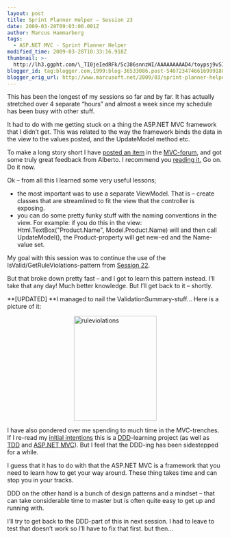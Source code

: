 ```yaml
---
layout: post
title: Sprint Planner Helper – Session 23
date: 2009-03-28T09:03:00.001Z
author: Marcus Hammarberg
tags:
  - ASP.NET MVC - Sprint Planner Helper
modified_time: 2009-03-28T10:33:16.918Z
thumbnail: >-
  http://lh3.ggpht.com/\_TI0jeIedRFk/Sc386snnzWI/AAAAAAAAAD4/toypsj9vSI4/s72-c/ruleviolations_thumb.jpg?imgmax=800
blogger_id: tag:blogger.com,1999:blog-36533086.post-5407234746616999180
blogger_orig_url: http://www.marcusoft.net/2009/03/sprint-planner-helper-session-23.html
---
```



This has been the longest of my sessions so far and by far. It has
actually stretched over 4 separate “hours” and almost a week since my
schedule has been busy with other stuff.

It had to do with me getting stuck on a thing the ASP.NET MVC framework
that I didn’t get. This was related to the way the framework binds the
data in the view to the values posted, and the UpdateModel method etc.

To make a long story short I have
<a href="http://forums.asp.net/t/1402763.aspx" target="_blank">posted an
item</a> in the
<a href="http://forums.asp.net/1146.aspx" target="_blank">MVC-forum</a>,
and got some truly great feedback from Alberto. I recommend you
<a href="http://forums.asp.net/t/1402763.aspx" target="_blank">reading
it.</a> Go on. Do it now.

Ok – from all this I learned some very useful lessons;

- the most important was to use a separate ViewModel. That is – create
    classes that are streamlined to fit the view that the controller is
    exposing.
- you can do some pretty funky stuff with the naming conventions in
    the view. For example: if you do this in the view:
    Html.TextBox("Product.Name", Model.Product.Name) will
    and then call UpdateModel(), the Product-property will get new-ed
    and the Name-value set.

My goal with this session was to continue the use of the
IsValid/GetRuleViolations-pattern from [Session
22](http://www.marcusoft.net/2009/03/sprint-planner-helper-session-22.html).

But that broke down pretty fast – and I got to learn this pattern
instead. I’ll take that any day! Much better knowledge. But I’ll get
back to it – shortly.

**\[UPDATED\]
**I managed to nail the ValidationSummary-stuff… Here is a picture of
it:

[<img
src="http://lh3.ggpht.com/_TI0jeIedRFk/Sc386snnzWI/AAAAAAAAAD4/toypsj9vSI4/ruleviolations_thumb.jpg?imgmax=800"
title="ruleviolations"
style="border-right: 0px; border-top: 0px; display: block; float: none; margin-left: auto; border-left: 0px; margin-right: auto; border-bottom: 0px"
data-border="0" width="193" height="244" alt="ruleviolations" />](http://lh5.ggpht.com/_TI0jeIedRFk/Sc3859hkEgI/AAAAAAAAAD0/zuSO8bunTxU/s1600-h/ruleviolations%5B2%5D.jpg)

I have also pondered over me spending to much time in the MVC-trenches.
If I re-read my [initial
intentions](http://www.marcusoft.net/2009/01/what-to-do-now-sprint-planner-helper.html)
this is a <a href="http://en.wikipedia.org/wiki/Domain-driven_design"
target="_blank">DDD</a>-learning project (as well as
<a href="http://en.wikipedia.org/wiki/Test-driven_development"
target="_blank">TDD</a> and
<a href="http://www.asp.net/mvc/" target="_blank">ASP.NET MVC</a>). But
I feel that the DDD-ing has been sidestepped for a while.

I guess that it has to do with that the ASP.NET MVC is a framework that
you need to learn how to get your way around. These thing takes time and
can stop you in your tracks.

DDD on the other hand is a bunch of design patterns and a mindset – that
can take considerable time to master but is often quite easy to get up
and running with.

I’ll try to get back to the DDD-part of this in next session. I had to
leave to test that doesn’t work so I’ll have to fix that first. but
then…
